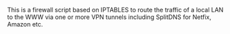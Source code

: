 This is a firewall script based on IPTABLES to route the traffic of a local LAN to the WWW via one or more VPN tunnels including SplitDNS for Netfix, Amazon etc.
